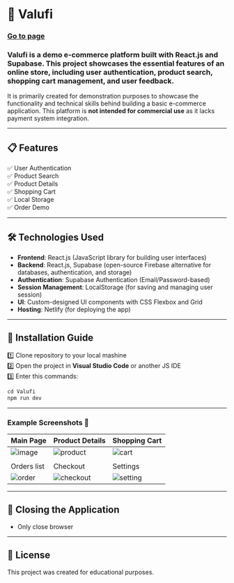 # 🛒 Valufi  
### **[Go to page](https://valufi.netlify.app/)**  
### **Valufi** is a demo e-commerce platform built with **React.js** and **Supabase**. This project showcases the essential features of an online store, including user authentication, product search, shopping cart management, and user feedback.

It is primarily created for demonstration purposes to showcase the functionality and technical skills behind building a basic e-commerce application. This platform is **not intended for commercial use** as it lacks payment system integration.

---

## 📋 Features  
✅ User Authentication  
✅ Product Search  
✅ Product Details  
✅ Shopping Cart   
✅ Local Storage  
✅ Order Demo  
  
---

## 🛠️ Technologies Used  
- **Frontend**: React.js (JavaScript library for building user interfaces)  
- **Backend**: React.js, Supabase (open-source Firebase alternative for databases, authentication, and storage)  
- **Authentication**: Supabase Authentication (Email/Password-based)  
- **Session Management**: LocalStorage (for saving and managing user session)  
- **UI**: Custom-designed UI components with CSS Flexbox and Grid  
- **Hosting**: Netlify (for deploying the app)  

---

## 🚀 Installation Guide  
1️⃣ Clone repository to your local mashine  
2️⃣ Open the project in **Visual Studio Code** or another JS IDE  
3️⃣ Enter this commands:  
   ```xml
   cd Valufi
   npm run dev  
   ```

---

### **Example Screenshots** 📸  

| Main Page | Product Details | Shopping Cart |  
|----------------------|-------------|--------------|  
| ![image](https://github.com/user-attachments/assets/8ca8a373-4d6c-4664-9462-0e12e9371a45) | ![product](https://github.com/user-attachments/assets/f5898a63-4501-4211-abc8-818977846529) | ![cart](https://github.com/user-attachments/assets/731b7a03-b37e-41ae-8299-430db295bcc0) |  
||||  
| Orders list | Checkout   | Settings |  
| ![order](https://github.com/user-attachments/assets/023cfeb6-9ab4-4c07-9f7e-13ad87f35c16) | ![checkout](https://github.com/user-attachments/assets/4d2c2823-f371-4917-8936-c2a1d6e7807c) | ![setting](https://github.com/user-attachments/assets/44b19e29-a4ba-48c8-9acc-b7d4d499cfb5) |  

---

## 🏁 Closing the Application  
- Only close browser  

---

## 📝 License  
This project was created for educational purposes.  




